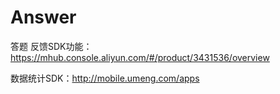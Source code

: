 # Answer
答题
反馈SDK功能：https://mhub.console.aliyun.com/#/product/3431536/overview

数据统计SDK：http://mobile.umeng.com/apps
